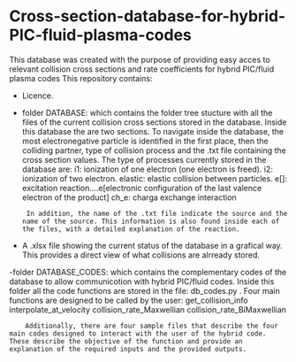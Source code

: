 # Cross-section-database-for-hybrid-PIC-fluid-plasma-codes
This database was created with the purpose of providing easy acces to relevant collision cross sections and rate coefficients for hybrid PIC/fluid plasma codes
This repository contains: 
- Licence.

- folder DATABASE: which contains the folder tree stucture with all the files of the current collision cross sections stored in the database. Inside this database the are two sections. To navigate inside the database, the most electronegative particle is identified in the first place, then the colliding partner, type of collision process and the .txt file containing the cross section values. The type of processes currently stored in the database are: 
          i1: ionization of one electron (one electron is freed).
          i2: ionization of two electron.
          elastic: elastic collision between particles.
          e[]: excitation reaction....e[electronic configuration of the last valence electron of the product]
          ch_e: charga exchange interaction
          
       In addition, the name of the .txt file indicate the source and the name of the source. This information is also found inside each of the files, with a detailed explanation of the reaction.
       
- A .xlsx file showing the current status of the database in a grafical way. This provides a direct view of what collisions are alrready stored.

-folder DATABASE_CODES: which contains the complementary codes of the database to allow communicotion with hybrid PIC/fluid codes. Inside this folder all the code functions are stored in the file: db_codes.py . Four main functions are designed to be called by the user:                 get_collision_info
        interpolate_at_velocity
        collision_rate_Maxwellian
        collision_rate_BiMaxwellian
        
        Additionally, there are four sample files that describe the four main codes designed to interact with the user of the hybrid code. These describe the objective of the function and provide an explanation of the required inputs and the provided outputs.
